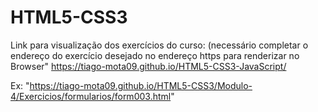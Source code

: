 # HTML5-CSS3

Link para visualização dos exercícios do curso: (necessário completar o endereço do exercício desejado no endereço https para renderizar no Browser"
https://tiago-mota09.github.io/HTML5-CSS3-JavaScript/

Ex: "https://tiago-mota09.github.io/HTML5-CSS3/Modulo-4/Exercicios/formularios/form003.html"
